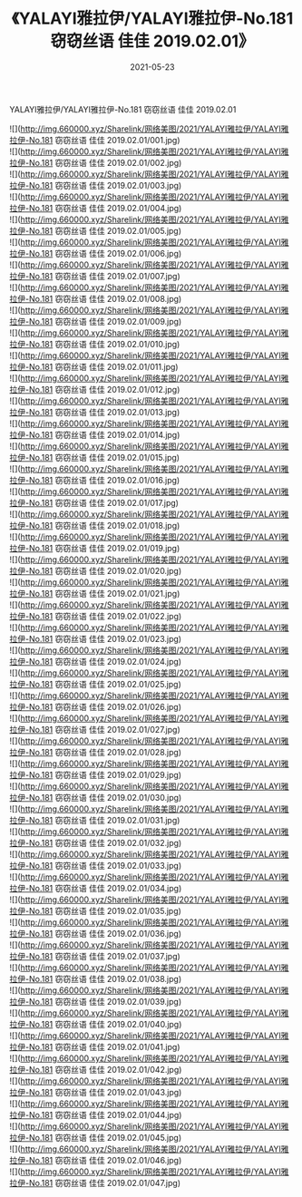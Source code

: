 ﻿---
layout: post
title:  《YALAYI雅拉伊/YALAYI雅拉伊-No.181 窃窃丝语 佳佳 2019.02.01》
date:   2021-05-23
img: http://img.660000.xyz/Sharelink/网络美图/2021/YALAYI雅拉伊/YALAYI雅拉伊-No.181 窃窃丝语 佳佳 2019.02.01/000.jpg
categories: [美女, 清纯, 唯美]
---

YALAYI雅拉伊/YALAYI雅拉伊-No.181 窃窃丝语 佳佳 2019.02.01

 ![](http://img.660000.xyz/Sharelink/网络美图/2021/YALAYI雅拉伊/YALAYI雅拉伊-No.181 窃窃丝语 佳佳 2019.02.01/001.jpg) <br>![](http://img.660000.xyz/Sharelink/网络美图/2021/YALAYI雅拉伊/YALAYI雅拉伊-No.181 窃窃丝语 佳佳 2019.02.01/002.jpg) <br>![](http://img.660000.xyz/Sharelink/网络美图/2021/YALAYI雅拉伊/YALAYI雅拉伊-No.181 窃窃丝语 佳佳 2019.02.01/003.jpg) <br>![](http://img.660000.xyz/Sharelink/网络美图/2021/YALAYI雅拉伊/YALAYI雅拉伊-No.181 窃窃丝语 佳佳 2019.02.01/004.jpg) <br>![](http://img.660000.xyz/Sharelink/网络美图/2021/YALAYI雅拉伊/YALAYI雅拉伊-No.181 窃窃丝语 佳佳 2019.02.01/005.jpg) <br>![](http://img.660000.xyz/Sharelink/网络美图/2021/YALAYI雅拉伊/YALAYI雅拉伊-No.181 窃窃丝语 佳佳 2019.02.01/006.jpg) <br>![](http://img.660000.xyz/Sharelink/网络美图/2021/YALAYI雅拉伊/YALAYI雅拉伊-No.181 窃窃丝语 佳佳 2019.02.01/007.jpg) <br>![](http://img.660000.xyz/Sharelink/网络美图/2021/YALAYI雅拉伊/YALAYI雅拉伊-No.181 窃窃丝语 佳佳 2019.02.01/008.jpg) <br>![](http://img.660000.xyz/Sharelink/网络美图/2021/YALAYI雅拉伊/YALAYI雅拉伊-No.181 窃窃丝语 佳佳 2019.02.01/009.jpg) <br>![](http://img.660000.xyz/Sharelink/网络美图/2021/YALAYI雅拉伊/YALAYI雅拉伊-No.181 窃窃丝语 佳佳 2019.02.01/010.jpg) <br>![](http://img.660000.xyz/Sharelink/网络美图/2021/YALAYI雅拉伊/YALAYI雅拉伊-No.181 窃窃丝语 佳佳 2019.02.01/011.jpg) <br>![](http://img.660000.xyz/Sharelink/网络美图/2021/YALAYI雅拉伊/YALAYI雅拉伊-No.181 窃窃丝语 佳佳 2019.02.01/012.jpg) <br>![](http://img.660000.xyz/Sharelink/网络美图/2021/YALAYI雅拉伊/YALAYI雅拉伊-No.181 窃窃丝语 佳佳 2019.02.01/013.jpg) <br>![](http://img.660000.xyz/Sharelink/网络美图/2021/YALAYI雅拉伊/YALAYI雅拉伊-No.181 窃窃丝语 佳佳 2019.02.01/014.jpg) <br>![](http://img.660000.xyz/Sharelink/网络美图/2021/YALAYI雅拉伊/YALAYI雅拉伊-No.181 窃窃丝语 佳佳 2019.02.01/015.jpg) <br>![](http://img.660000.xyz/Sharelink/网络美图/2021/YALAYI雅拉伊/YALAYI雅拉伊-No.181 窃窃丝语 佳佳 2019.02.01/016.jpg) <br>![](http://img.660000.xyz/Sharelink/网络美图/2021/YALAYI雅拉伊/YALAYI雅拉伊-No.181 窃窃丝语 佳佳 2019.02.01/017.jpg) <br>![](http://img.660000.xyz/Sharelink/网络美图/2021/YALAYI雅拉伊/YALAYI雅拉伊-No.181 窃窃丝语 佳佳 2019.02.01/018.jpg) <br>![](http://img.660000.xyz/Sharelink/网络美图/2021/YALAYI雅拉伊/YALAYI雅拉伊-No.181 窃窃丝语 佳佳 2019.02.01/019.jpg) <br>![](http://img.660000.xyz/Sharelink/网络美图/2021/YALAYI雅拉伊/YALAYI雅拉伊-No.181 窃窃丝语 佳佳 2019.02.01/020.jpg) <br>![](http://img.660000.xyz/Sharelink/网络美图/2021/YALAYI雅拉伊/YALAYI雅拉伊-No.181 窃窃丝语 佳佳 2019.02.01/021.jpg) <br>![](http://img.660000.xyz/Sharelink/网络美图/2021/YALAYI雅拉伊/YALAYI雅拉伊-No.181 窃窃丝语 佳佳 2019.02.01/022.jpg) <br>![](http://img.660000.xyz/Sharelink/网络美图/2021/YALAYI雅拉伊/YALAYI雅拉伊-No.181 窃窃丝语 佳佳 2019.02.01/023.jpg) <br>![](http://img.660000.xyz/Sharelink/网络美图/2021/YALAYI雅拉伊/YALAYI雅拉伊-No.181 窃窃丝语 佳佳 2019.02.01/024.jpg) <br>![](http://img.660000.xyz/Sharelink/网络美图/2021/YALAYI雅拉伊/YALAYI雅拉伊-No.181 窃窃丝语 佳佳 2019.02.01/025.jpg) <br>![](http://img.660000.xyz/Sharelink/网络美图/2021/YALAYI雅拉伊/YALAYI雅拉伊-No.181 窃窃丝语 佳佳 2019.02.01/026.jpg) <br>![](http://img.660000.xyz/Sharelink/网络美图/2021/YALAYI雅拉伊/YALAYI雅拉伊-No.181 窃窃丝语 佳佳 2019.02.01/027.jpg) <br>![](http://img.660000.xyz/Sharelink/网络美图/2021/YALAYI雅拉伊/YALAYI雅拉伊-No.181 窃窃丝语 佳佳 2019.02.01/028.jpg) <br>![](http://img.660000.xyz/Sharelink/网络美图/2021/YALAYI雅拉伊/YALAYI雅拉伊-No.181 窃窃丝语 佳佳 2019.02.01/029.jpg) <br>![](http://img.660000.xyz/Sharelink/网络美图/2021/YALAYI雅拉伊/YALAYI雅拉伊-No.181 窃窃丝语 佳佳 2019.02.01/030.jpg) <br>![](http://img.660000.xyz/Sharelink/网络美图/2021/YALAYI雅拉伊/YALAYI雅拉伊-No.181 窃窃丝语 佳佳 2019.02.01/031.jpg) <br>![](http://img.660000.xyz/Sharelink/网络美图/2021/YALAYI雅拉伊/YALAYI雅拉伊-No.181 窃窃丝语 佳佳 2019.02.01/032.jpg) <br>![](http://img.660000.xyz/Sharelink/网络美图/2021/YALAYI雅拉伊/YALAYI雅拉伊-No.181 窃窃丝语 佳佳 2019.02.01/033.jpg) <br>![](http://img.660000.xyz/Sharelink/网络美图/2021/YALAYI雅拉伊/YALAYI雅拉伊-No.181 窃窃丝语 佳佳 2019.02.01/034.jpg) <br>![](http://img.660000.xyz/Sharelink/网络美图/2021/YALAYI雅拉伊/YALAYI雅拉伊-No.181 窃窃丝语 佳佳 2019.02.01/035.jpg) <br>![](http://img.660000.xyz/Sharelink/网络美图/2021/YALAYI雅拉伊/YALAYI雅拉伊-No.181 窃窃丝语 佳佳 2019.02.01/036.jpg) <br>![](http://img.660000.xyz/Sharelink/网络美图/2021/YALAYI雅拉伊/YALAYI雅拉伊-No.181 窃窃丝语 佳佳 2019.02.01/037.jpg) <br>![](http://img.660000.xyz/Sharelink/网络美图/2021/YALAYI雅拉伊/YALAYI雅拉伊-No.181 窃窃丝语 佳佳 2019.02.01/038.jpg) <br>![](http://img.660000.xyz/Sharelink/网络美图/2021/YALAYI雅拉伊/YALAYI雅拉伊-No.181 窃窃丝语 佳佳 2019.02.01/039.jpg) <br>![](http://img.660000.xyz/Sharelink/网络美图/2021/YALAYI雅拉伊/YALAYI雅拉伊-No.181 窃窃丝语 佳佳 2019.02.01/040.jpg) <br>![](http://img.660000.xyz/Sharelink/网络美图/2021/YALAYI雅拉伊/YALAYI雅拉伊-No.181 窃窃丝语 佳佳 2019.02.01/041.jpg) <br>![](http://img.660000.xyz/Sharelink/网络美图/2021/YALAYI雅拉伊/YALAYI雅拉伊-No.181 窃窃丝语 佳佳 2019.02.01/042.jpg) <br>![](http://img.660000.xyz/Sharelink/网络美图/2021/YALAYI雅拉伊/YALAYI雅拉伊-No.181 窃窃丝语 佳佳 2019.02.01/043.jpg) <br>![](http://img.660000.xyz/Sharelink/网络美图/2021/YALAYI雅拉伊/YALAYI雅拉伊-No.181 窃窃丝语 佳佳 2019.02.01/044.jpg) <br>![](http://img.660000.xyz/Sharelink/网络美图/2021/YALAYI雅拉伊/YALAYI雅拉伊-No.181 窃窃丝语 佳佳 2019.02.01/045.jpg) <br>![](http://img.660000.xyz/Sharelink/网络美图/2021/YALAYI雅拉伊/YALAYI雅拉伊-No.181 窃窃丝语 佳佳 2019.02.01/046.jpg) <br>![](http://img.660000.xyz/Sharelink/网络美图/2021/YALAYI雅拉伊/YALAYI雅拉伊-No.181 窃窃丝语 佳佳 2019.02.01/047.jpg) <br>